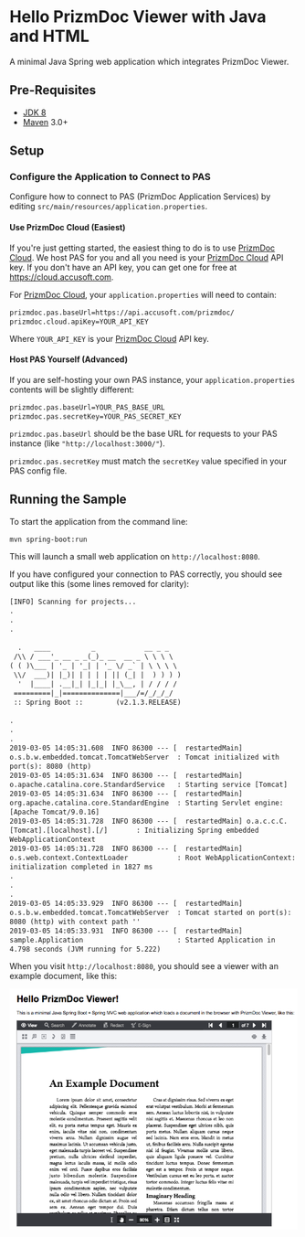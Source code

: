 # Hello PrizmDoc Viewer with Java and HTML

A minimal Java Spring web application which integrates PrizmDoc Viewer.

## Pre-Requisites

- [JDK 8]
- [Maven] 3.0+

## Setup

### Configure the Application to Connect to PAS

Configure how to connect to PAS (PrizmDoc Application Services) by editing `src/main/resources/application.properties`.

#### Use PrizmDoc Cloud (Easiest)

If you're just getting started, the easiest thing to do is to use [PrizmDoc Cloud]. We host PAS for you and all you need is your [PrizmDoc Cloud](https://cloud.accusoft.com) API key. If you don't have an API key, you can get one for free at https://cloud.accusoft.com.

For [PrizmDoc Cloud], your `application.properties` will need to contain:

```properties
prizmdoc.pas.baseUrl=https://api.accusoft.com/prizmdoc/
prizmdoc.cloud.apiKey=YOUR_API_KEY
```

Where `YOUR_API_KEY` is your [PrizmDoc Cloud](https://cloud.accusoft.com) API key.

#### Host PAS Yourself (Advanced)

If you are self-hosting your own PAS instance, your `application.properties` contents will be slightly different:

```properties
prizmdoc.pas.baseUrl=YOUR_PAS_BASE_URL
prizmdoc.pas.secretKey=YOUR_PAS_SECRET_KEY
```

`prizmdoc.pas.baseUrl` should be the base URL for requests to your PAS instance (like `"http://localhost:3000/"`).

`prizmdoc.pas.secretKey` must match the `secretKey` value specified in your PAS config file.

## Running the Sample

To start the application from the command line:

```
mvn spring-boot:run
```

This will launch a small web application on `http://localhost:8080`.

If you have configured your connection to PAS correctly, you should see output like this (some lines removed for clarity):

```
[INFO] Scanning for projects...
.
.
.

  .   ____          _            __ _ _
 /\\ / ___'_ __ _ _(_)_ __  __ _ \ \ \ \
( ( )\___ | '_ | '_| | '_ \/ _` | \ \ \ \
 \\/  ___)| |_)| | | | | || (_| |  ) ) ) )
  '  |____| .__|_| |_|_| |_\__, | / / / /
 =========|_|==============|___/=/_/_/_/
 :: Spring Boot ::        (v2.1.3.RELEASE)

.
.
.
2019-03-05 14:05:31.608  INFO 86300 --- [  restartedMain] o.s.b.w.embedded.tomcat.TomcatWebServer  : Tomcat initialized with port(s): 8080 (http)
2019-03-05 14:05:31.634  INFO 86300 --- [  restartedMain] o.apache.catalina.core.StandardService   : Starting service [Tomcat]
2019-03-05 14:05:31.634  INFO 86300 --- [  restartedMain] org.apache.catalina.core.StandardEngine  : Starting Servlet engine: [Apache Tomcat/9.0.16]
2019-03-05 14:05:31.728  INFO 86300 --- [  restartedMain] o.a.c.c.C.[Tomcat].[localhost].[/]       : Initializing Spring embedded WebApplicationContext
2019-03-05 14:05:31.728  INFO 86300 --- [  restartedMain] o.s.web.context.ContextLoader            : Root WebApplicationContext: initialization completed in 1827 ms
.
.
.
2019-03-05 14:05:33.929  INFO 86300 --- [  restartedMain] o.s.b.w.embedded.tomcat.TomcatWebServer  : Tomcat started on port(s): 8080 (http) with context path ''
2019-03-05 14:05:33.931  INFO 86300 --- [  restartedMain] sample.Application                       : Started Application in 4.798 seconds (JVM running for 5.222)
```

When you visit `http://localhost:8080`, you should see a viewer with an example document, like this:

![](screenshot.png)

[JDK 8]: https://www.oracle.com/technetwork/java/javase/downloads/jdk8-downloads-2133151.html
[Maven]: https://maven.apache.org/index.html
[PrizmDoc Cloud]: https://cloud.accusoft.com
